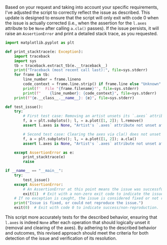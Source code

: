 Based on your request and taking into account your specific requirements, I've adjusted the script to correctly reflect the issue as described. This update is designed to ensure that the script will only exit with code 0 when the issue is actually corrected (i.e., when the assertion for the `l.axes` attribute to be `None` after calling `a.cla()` passes). If the issue persists, it will raise an `AssertionError` and print a detailed stack trace, as you requested. 

```python
import matplotlib.pyplot as plt

def print_stacktrace(e: Exception):
    import traceback
    import sys
    tb = traceback.extract_tb(e.__traceback__)
    print("Traceback (most recent call last):", file=sys.stderr)
    for frame in tb:
        line_number = frame.lineno
        code_context = frame.line.strip() if frame.line else "Unknown"
        print(f'  File "{frame.filename}"', file=sys.stderr)
        print(f"    {line_number}: {code_context}", file=sys.stderr)
    print(f"{e.__class__.__name__}: {e}", file=sys.stderr)

def test_issue():
    try:
        # First test case: Removing an artist unsets its `.axes` attribute
        f, a = plt.subplots(); l, = a.plot([1, 2]); l.remove()
        assert l.axes is None, "Artist's `.axes` attribute not unset after removal."

        # Second test case: Clearing the axes via cla() does not unset artist's `.axes` attribute
        f, a = plt.subplots(); l, = a.plot([1, 2]); a.cla()
        assert l.axes is None, "Artist's `.axes` attribute not unset after axes are cleared."

    except AssertionError as e:
        print_stacktrace(e)
        raise

if __name__ == "__main__":
    try:
        test_issue()
    except AssertionError:
        # An AssertionError at this point means the issue was successfully reproduced.
        exit(1)  # Exit with a non-zero exit code to indicate the issue reproduction/failure.
    # If no exception is caught, the issue is considered fixed or not reproducible.
    print("Issue is fixed, or could not reproduce the issue.")
    exit(0)  # Exit with code 0 to indicate success/non-reproduction.
```

This script more accurately tests for the described behavior, ensuring that `l.axes` is indeed `None` after each operation that should logically unset it (removal and clearing of the axes). By adhering to the described behavior and outcomes, this revised approach should meet the criteria for both detection of the issue and verification of its resolution.